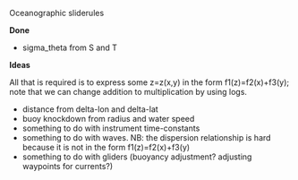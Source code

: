 Oceanographic sliderules

**Done**

* sigma_theta from S and T

**Ideas**

All that is required is to express some z=z(x,y) in the form f1(z)=f2(x)+f3(y);
note that we can change addition to multiplication by using logs.

* distance from delta-lon and delta-lat
* buoy knockdown from radius and water speed
* something to do with instrument time-constants
* something to do with waves. NB: the dispersion relationship is hard because it is not in the form f1(z)=f2(x)+f3(y)
* something to do with gliders (buoyancy adjustment? adjusting waypoints for currents?)

